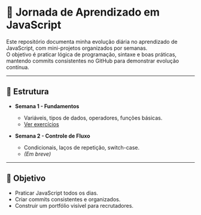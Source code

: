 # 🚀 Jornada de Aprendizado em JavaScript

Este repositório documenta minha evolução diária no aprendizado de JavaScript, com mini-projetos organizados por semanas.  
O objetivo é praticar lógica de programação, sintaxe e boas práticas, mantendo commits consistentes no GitHub para demonstrar evolução contínua.

---

## 📅 Estrutura

- **Semana 1 - Fundamentos**

  - Variáveis, tipos de dados, operadores, funções básicas.
  - [Ver exercícios](./semana-1-fundamentos/README.md)

- **Semana 2 - Controle de Fluxo**
  - Condicionais, laços de repetição, switch-case.
  - _(Em breve)_

---

## 🎯 Objetivo

- Praticar JavaScript todos os dias.
- Criar commits consistentes e organizados.
- Construir um portfólio visível para recrutadores.
